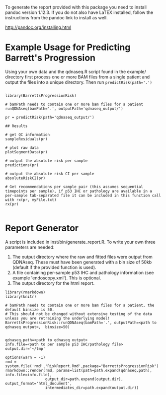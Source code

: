 
To generate the report provided with this package you need to install pandoc version 1.12.3. If you do not also have LaTEX installed, follow the instructions from the pandoc link to install as well.

http://pandoc.org/installing.html


# Example Usage for Predicting Barrett's Progression

Using your own data and the qdnaseq.R script found in the example/ directory first process one or more BAM files from a single patient and output the files into a unique directory. Then run `predictRisk(path='.')`

```

library(BarrettsProgressionRisk)

# bamPath needs to contain one or more bam files for a patient
runQDNAseq(bamPath='.', outputPath='qdnaseq_output/')

pr = predictRisk(path='qdnaseq_output/')

## Results

# get QC information
sampleResiduals(pr)

# plot raw data
plotSegmentData(pr)

# output the absolute risk per sample
predictions(pr)

# output the absolute risk CI per sample
absoluteRiskCI(pr)

# Get recommendations per sample pair (this assumes sequential timepoints per sample), if p53 IHC or pathology are available in a per-sample tab-separated file it can be included in this function call with rx(pr, myFile.txt)
rx(pr)


```

# Report Generator

A script is included in inst/bin/generate_report.R. To write your own three parameters are needed:

1. The output directory where the raw and fitted files were output from QDNAseq. These must have been generated with a bin size of 50kb (default if the provided function is used).
2. A file containing per-sample p53 IHC and pathology information (see example 'endoscopy.xml'). This is optional.
3. The output directory for the html report.

```
library(rmarkdown)
library(knitr)

# bamPath needs to contain one or more bam files for a patient, the default binsize is 50. 
# This should not be changed without extensive testing of the data unless you are retraining the underlying model!  
BarrettsProgressionRisk::runQDNAseq(bamPath='.', outputPath=<path to qdnaseq output>,  binsize=50)


qdnaseq.path=<path to qdnaseq output>
info.file=<path to per sample p53 IHC/pathology file>
output.dir='~/tmp'

options(warn = -1)
rmd = system.file('rmd','RiskReport.Rmd',package="BarrettsProgressionRisk")
rmarkdown::render(rmd, params=list(path=path.expand(qdnaseq.path), info.file=info.file), 
                  output_dir=path.expand(output.dir), output_format='html_document',
                  intermediates_dir=path.expand(output.dir))

```


